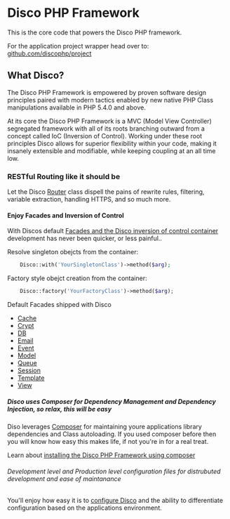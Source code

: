 <h1>Disco PHP Framework</h1>


<p>This is the core code that powers the Disco PHP framework.</p>

<p>
For the application project wrapper head over to: 
<a href='http://github.com/discophp/project'>github.com/discophp/project</a>
</p>


<h2>What Disco?</h2>

<p>The Disco PHP Framework is empowered by proven software design principles paired with modern tactics enabled by new
native PHP Class manipulations available in PHP 5.4.0 and above.</p>

<p>At its core the Disco PHP Framework is a MVC (Model View Controller) segregated framework with all of its roots
branching outward from a concept called IoC (Inversion of Control). Working under these root principles Disco
allows for superior flexibility within your code, making it insanely extensible and modifiable, while keeping
coupling at an all time low.</p>

<h3>RESTful Routing like it should be</h3>

<p>Let the Disco <a href='http://discophp.com/docs/Router'>Router</a> class dispell the pains of rewrite rules,
filtering, variable extraction, handling HTTPS, and so much more.</p>

<h4>Enjoy Facades and Inversion of Control</h4>

<p>With Discos default <a href='http://discophp.com/docs/IoC-facades'>Facades and the Disco inversion of control container</a> development has never been quicker, or
less painful..</p>

<p>Resolve singleton obejcts from the container:</p>

```php
    Disco::with('YourSingletonClass')->method($arg);
```

<p>Factory style obejct creation from the container:</p>

```php
    Disco::factory('YourFactoryClass')->method($arg);
```

<p>Default Facades shipped with Disco</p>

<ul>
    <li><a href='http://discophp.com/docs/Cache'>Cache</a></li>
    <li><a href='http://discophp.com/docs/Crypt'>Crypt</a></li>
    <li><a href='http://discophp.com/docs/Database'>DB</a></li>
    <li><a href='http://discophp.com/docs/Email'>Email</a></li>
    <li><a href='http://discophp.com/docs/Event'>Event</a></li>
    <li><a href='http://discophp.com/docs/Model'>Model</a></li>
    <li><a href='http://discophp.com/docs/Queue'>Queue</a></li>
    <li><a href='http://discophp.com/docs/Session'>Session</a></li>
    <li><a href='http://discophp.com/docs/Template'>Template</a></li>
    <li><a href='http://discophp.com/docs/View'>View</a></li>
</ul>

<h5>Disco uses Composer for Dependency Management and Dependency Injection, so relax, this will be easy</h5>

<p>Diso leverages <a href='http://getcomposer.org'>Composer</a> for maintaining youre applications library
dependencies and Class autoloading. If you used composer before then you will know how easy this makes life, if not
you're in for a real treat.</p>

<p>Learn about <a href='http://discophp.com/docs/install'>installing the Disco PHP Framework using composer</a></p>

<h6>Development level and Production level configuration files for distrubuted development and ease of
maintanance</h6> 

<p>You'll enjoy how easy it is to <a href='http://discophp.com/docs/config'>configure Disco</a> and the ability to
differentiate configuration based on the applications environment.</p>


